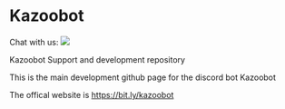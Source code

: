 # Kazoobot

Chat with us: [<img src="https://discordapp.com/api/guilds/589595065157156892/widget.png">](https://discord.gg/4WDRpx2)

Kazoobot Support and development repository

This is the main development github page for the discord bot Kazoobot

The offical website is https://bit.ly/kazoobot
